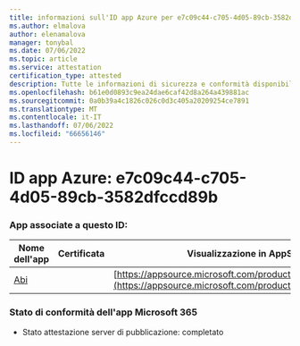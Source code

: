 ```yaml
---
title: informazioni sull'ID app Azure per e7c09c44-c705-4d05-89cb-3582dfccd89b
ms.author: elmalova
author: elenamalova
manager: tonybal
ms.date: 07/06/2022
ms.topic: article
ms.service: attestation
certification_type: attested
description: Tutte le informazioni di sicurezza e conformità disponibili per e7c09c44-c705-4d05-89cb-3582dfccd89b.
ms.openlocfilehash: b61e0d0893c9ea24dae6caf42d8a264a439881ac
ms.sourcegitcommit: 0a0b39a4c1826c026c0d3c405a20209254ce7891
ms.translationtype: MT
ms.contentlocale: it-IT
ms.lasthandoff: 07/06/2022
ms.locfileid: "66656146"
---
```

# <a name="azure-app-id-e7c09c44-c705-4d05-89cb-3582dfccd89b"></a>ID app Azure: e7c09c44-c705-4d05-89cb-3582dfccd89b


### <a name="apps-associated-with-this-id"></a>App associate a questo ID:
| **Nome dell'app** | **Certificata** | **Visualizzazione in AppSource** |
|--------------|---------------|-----------------------|
| [Abi](../forward/WA200003862.md) |  | [https://appsource.microsoft.com/product/office/WA200003862](https://appsource.microsoft.com/product/office/WA200003862) |

### <a name="microsoft-365-app-compliance-status"></a>Stato di conformità dell'app Microsoft 365
- Stato attestazione server di pubblicazione: completato
